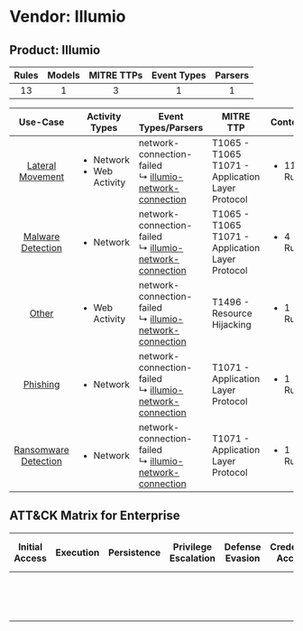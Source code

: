 Vendor: Illumio
===============
Product: Illumio
----------------
| Rules | Models | MITRE TTPs | Event Types | Parsers |
|:-----:|:------:|:----------:|:-----------:|:-------:|
|  13   |   1    |     3      |      1      |    1    |

|                              Use-Case                               | Activity Types                                 | Event Types/Parsers                                                                                                       | MITRE TTP                                               | Content                    |
|:-------------------------------------------------------------------:| ---------------------------------------------- | ------------------------------------------------------------------------------------------------------------------------- | ------------------------------------------------------- | -------------------------- |
|     [Lateral Movement](../UseCases/usecase_lateral_movement.md)     | <ul><li>Network</li><li>Web Activity</li></ul> |  network-connection-failed<br> ↳ [illumio-network-connection](../Parsers/parserContent_illumio-network-connection.md)<br> | T1065 - T1065<br>T1071 - Application Layer Protocol<br> | <ul><li>11 Rules</li></ul> |
|    [Malware Detection](../UseCases/usecase_malware_detection.md)    | <ul><li>Network</li></ul>                      |  network-connection-failed<br> ↳ [illumio-network-connection](../Parsers/parserContent_illumio-network-connection.md)<br> | T1065 - T1065<br>T1071 - Application Layer Protocol<br> | <ul><li>4 Rules</li></ul>  |
|                [Other](../UseCases/usecase_other.md)                | <ul><li>Web Activity</li></ul>                 |  network-connection-failed<br> ↳ [illumio-network-connection](../Parsers/parserContent_illumio-network-connection.md)<br> | T1496 - Resource Hijacking<br>                          | <ul><li>1 Rules</li></ul>  |
|             [Phishing](../UseCases/usecase_phishing.md)             | <ul><li>Network</li></ul>                      |  network-connection-failed<br> ↳ [illumio-network-connection](../Parsers/parserContent_illumio-network-connection.md)<br> | T1071 - Application Layer Protocol<br>                  | <ul><li>1 Rules</li></ul>  |
| [Ransomware Detection](../UseCases/usecase_ransomware_detection.md) | <ul><li>Network</li></ul>                      |  network-connection-failed<br> ↳ [illumio-network-connection](../Parsers/parserContent_illumio-network-connection.md)<br> | T1071 - Application Layer Protocol<br>                  | <ul><li>1 Rules</li></ul>  |

ATT&CK Matrix for Enterprise
----------------------------
| Initial Access | Execution | Persistence | Privilege Escalation | Defense Evasion | Credential Access | Discovery | Lateral Movement | Collection | Command and Control                                                             | Exfiltration | Impact                                                                  |
| -------------- | --------- | ----------- | -------------------- | --------------- | ----------------- | --------- | ---------------- | ---------- | ------------------------------------------------------------------------------- | ------------ | ----------------------------------------------------------------------- |
|                |           |             |                      |                 |                   |           |                  |            | [Application Layer Protocol](https://attack.mitre.org/techniques/T1071)<br><br> |              | [Resource Hijacking](https://attack.mitre.org/techniques/T1496)<br><br> |